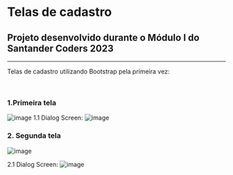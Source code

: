 <h1>Telas de cadastro</h1>
<h2>Projeto desenvolvido durante o Módulo I do Santander Coders 2023</h2>
<hr>
<p>Telas de cadastro utilizando Bootstrap pela primeira vez:</p>
<br>
<h3>1.Primeira tela</h3>

![image](https://github.com/tainasays/paginasWebBootstrap/assets/102188509/5877334c-3a27-4512-a7e1-8c074d450a9e)
1.1 Dialog Screen:
![image](https://github.com/tainasays/paginasWebBootstrap/assets/102188509/3860f03c-2e0f-4d38-b13c-b7445ea8ecd6)

<h3>2. Segunda tela </h3>

![image](https://github.com/tainasays/paginasWebBootstrap/assets/102188509/ef6e5356-cc0c-4f1e-a7e5-9aeb79b65da7)

2.1 Dialog Screen:
![image](https://github.com/tainasays/paginasWebBootstrap/assets/102188509/59cf1f77-e127-41ac-9f7b-400f54309142)

